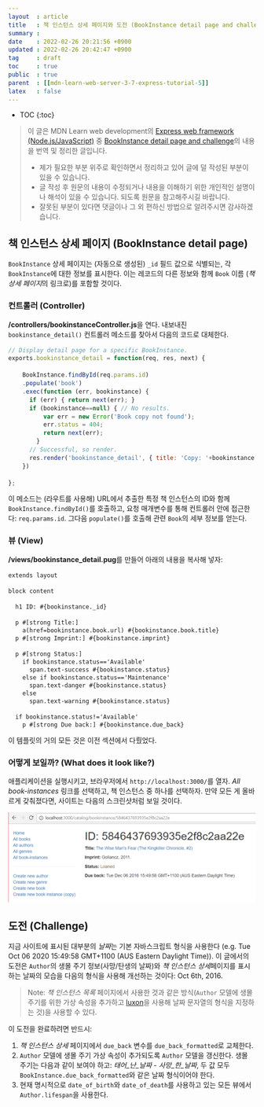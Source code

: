```yaml
---
layout  : article
title   : 책 인스턴스 상세 페이지와 도전 (BookInstance detail page and challenge)
summary : 
date    : 2022-02-26 20:21:56 +0900
updated : 2022-02-26 20:42:47 +0900
tag     : draft
toc     : true
public  : true
parent  : [[mdn-learn-web-server-3-7-express-tutorial-5]]
latex   : false
---
```

* TOC
{:toc}

> 이 글은 MDN Learn web development의 [Express web framework (Node.js/JavaScript)](https://developer.mozilla.org/en-US/docs/Learn/Server-side/Express_Nodejs) 중 [BookInstance detail page and challenge](https://developer.mozilla.org/en-US/docs/Learn/Server-side/Express_Nodejs/Displaying_data/BookInstance_detail_page_and_challenge)의 내용을 번역 및 정리한 글입니다.
>
> * 제가 필요한 부분 위주로 확인하면서 정리하고 있어 글에 덜 작성된 부분이 있을 수 있습니다.
> * 글 작성 후 원문의 내용이 수정되거나 내용을 이해하기 위한 개인적인 설명이나 해석이 있을 수 있습니다. 되도록 원문을 참고해주시길 바랍니다.
> * 잘못된 부분이 있다면 댓글이나 그 외 편하신 방법으로 알려주시면 감사하겠습니다.

## 책 인스턴스 상세 페이지 (BookInstance detail page)

`BookInstance` 상세 페이지는 (자동으로 생성된) `_id` 필드 값으로 식별되는, 각 `BookInstance`에 대한 정보를 표시한다. 이는 레코드의 다른 정보와 함께 `Book` 이름 (*책 상세 페이지*의 링크로)를 포함할 것이다.

### 컨트롤러 (Controller)

**/controllers/bookinstanceController.js**을 연다. 내보내진 `bookinstance_detail()` 컨트롤러 메소드를 찾아서 다음의 코드로 대체한다.

```js
// Display detail page for a specific BookInstance.
exports.bookinstance_detail = function(req, res, next) {

    BookInstance.findById(req.params.id)
    .populate('book')
    .exec(function (err, bookinstance) {
      if (err) { return next(err); }
      if (bookinstance==null) { // No results.
          var err = new Error('Book copy not found');
          err.status = 404;
          return next(err);
        }
      // Successful, so render.
      res.render('bookinstance_detail', { title: 'Copy: '+bookinstance.book.title, bookinstance:  bookinstance});
    })

};
```

이 메소드는 (라우트를 사용해) URL에서 추출한 특정 책 인스턴스의 ID와 함께 `BookInstance.findById()`를 호출하고, 요청 매개변수를 통해 컨트롤러 안에 접근한다: `req.params.id`. 그다음 `populate()`를 호출해 관련 `Book`의 세부 정보를 얻는다.

### 뷰 (View)

**/views/bookinstance_detail.pug**를 만들어 아래의 내용을 복사해 넣자:

```pug
extends layout

block content

  h1 ID: #{bookinstance._id}

  p #[strong Title:]
    a(href=bookinstance.book.url) #{bookinstance.book.title}
  p #[strong Imprint:] #{bookinstance.imprint}

  p #[strong Status:]
    if bookinstance.status=='Available'
      span.text-success #{bookinstance.status}
    else if bookinstance.status=='Maintenance'
      span.text-danger #{bookinstance.status}
    else
      span.text-warning #{bookinstance.status}

  if bookinstance.status!='Available'
    p #[strong Due back:] #{bookinstance.due_back}
```

이 템플릿의 거의 모든 것은 이전 섹션에서 다뤘었다.

### 어떻게 보일까? (What does it look like?)

애플리케이션을 실행시키고, 브라우저에서 `http://localhost:3000/`를 열자. *All book-instances* 링크를 선택하고, 책 인스턴스 중 하나를 선택하자. 만약 모든 게 올바르게 갖춰졌다면, 사이트는 다음의 스크린샷처럼 보일 것이다.

![book instance detail page screenshot](../post-img/mdn-learn-web-server-3-7-12-bookinstance-detail-page/locallibary_express_bookinstance_detail.png)

## 도전 (Challenge)

지금 사이트에 표시된 대부분의 *날짜*는 기본 자바스크립트 형식을 사용한다 (e.g. Tue Oct 06 2020 15:49:58 GMT+1100 (AUS Eastern Daylight Time)). 이 글에서의 도전은 `Author`의 생몰 주기 정보(사망/탄생의 날짜)와 *책 인스턴스 상세*페이지를 표시하는 날짜의 모습을 다음의 형식을 사용해 개선하는 것이다: Oct 6th, 2016.

> Note: *책 인스턴스 목록* 페이지에서 사용한 것과 같은 방식(`Author` 모델에 생몰 주기를 위한 가상 속성을 추가하고 [luxon](https://www.npmjs.com/package/luxon)을 사용해 날짜 문자열의 형식을 지정하는 것)을 사용할 수 있다.

이 도전을 완료하려면 반드시:

1. *책 인스턴스 상세* 페이지에서 `due_back` 변수를 `due_back_formatted`로 교체한다.
1. `Author` 모델에 생몰 주기 가상 속성이 추가되도록 `Author` 모델을 갱신한다. 생몰 주기는 다음과 같이 보여야 하고: *태어_난_날짜 - 사망_한_날짜*, 두 값 모두 `BookInstance.due_back_formatted`와 같은 날짜 형식이어야 한다.
1. 현재 명시적으로 `date_of_birth`와 `date_of_death`를 사용하고 있는 모든 뷰에서 `Author.lifespan`을 사용한다.
